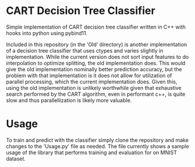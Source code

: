 # CART Decision Tree Classifier

Simple implementation of CART decision tree classifier written in C++ with hooks into python using pybind11.

Included in this repository (in the 'Old' directory) is another implementation of a decision tree classifier that uses ctypes and varies slightly in implementation. While the current version does not sort input features to do interpolation to optimize splitting, the old implementation does. This would give the old implementation nominally better prediction accuracy, but the problem with that implementation is it does not allow for utilization of parallel processing, which the current implementation does. Given this, using the old implementation is unlikely worthwhile given that exhaustive search performed by the CART algorithm, even in performant c++, is quite slow and thus parallellization is likely more valuable. 

# Usage

To train and predict with the classifier simply clone the repository and make changes to the 'Usage.py' file as needed. The file currently shows a sample usage of the library that performs training and evaluation for on MNIST dataset.
